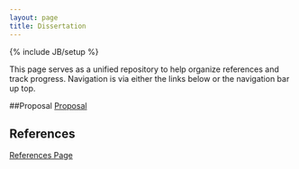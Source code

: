 ```yaml
---
layout: page
title: Dissertation
---
```

{% include JB/setup %}

This page serves as a unified repository to help organize references and track progress.  Navigation is via either the links below or the navigation bar up top.  

##Proposal
[Proposal](proposal.html)

## References
[References Page](ref.html)
    


